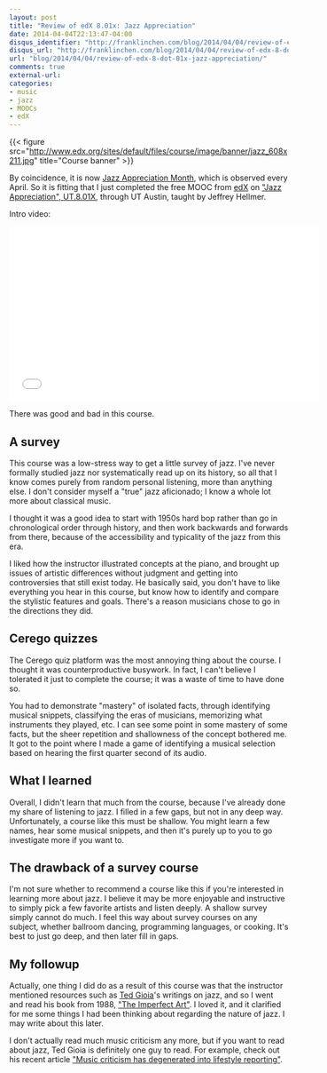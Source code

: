 ```yaml
---
layout: post
title: "Review of edX 8.01x: Jazz Appreciation"
date: 2014-04-04T22:13:47-04:00
disqus_identifier: "http://franklinchen.com/blog/2014/04/04/review-of-edx-8-dot-01x-jazz-appreciation/"
disqus_url: "http://franklinchen.com/blog/2014/04/04/review-of-edx-8-dot-01x-jazz-appreciation/"
url: "blog/2014/04/04/review-of-edx-8-dot-01x-jazz-appreciation/"
comments: true
external-url:
categories:
- music
- jazz
- MOOCs
- edX
---
```

{{< figure src="http://www.edx.org/sites/default/files/course/image/banner/jazz_608x211.jpg" title="Course banner" >}}

By coincidence, it is now [Jazz Appreciation Month](http://www.smithsonianjazz.org/), which is observed every April. So it is fitting that I just completed the free MOOC from [edX](http://www.edx.org/) on ["Jazz Appreciation", UT.8.01X](http://www.edx.org/course/utaustinx/utaustinx-ut-8-01x-jazz-appreciation-1149), through UT Austin, taught by Jeffrey Hellmer.

Intro video:

<iframe width="560" height="315" src="//www.youtube.com/embed/dp9I1cM0fGA" frameborder="0" allowfullscreen></iframe>

There was good and bad in this course.

<!--more-->

## A survey

This course was a low-stress way to get a little survey of jazz. I've never formally studied jazz nor systematically read up on its history, so all that I know comes purely from random personal listening, more than anything else. I don't consider myself a "true" jazz aficionado; I know a whole lot more about classical music.

I thought it was a good idea to start with 1950s hard bop rather than go in chronological order through history, and then work backwards and forwards from there, because of the accessibility and typicality of the jazz from this era.

I liked how the instructor illustrated concepts at the piano, and brought up issues of artistic differences without judgment and getting into controversies that still exist today. He basically said, you don't have to like everything you hear in this course, but know how to identify and compare the stylistic features and goals. There's a reason musicians chose to go in the directions they did.

## Cerego quizzes

The Cerego quiz platform was the most annoying thing about the course. I thought it was counterproductive busywork. In fact, I can't believe I tolerated it just to complete the course; it was a waste of time to have done so.

You had to demonstrate "mastery" of isolated facts, through identifying musical snippets, classifying the eras of musicians, memorizing what instruments they played, etc. I can see some point in some mastery of some facts, but the sheer repetition and shallowness of the concept bothered me. It got to the point where I made a game of identifying a musical selection based on hearing the first quarter second of its audio.

## What I learned

Overall, I didn't learn that much from the course, because I've already done my share of listening to jazz. I filled in a few gaps, but not in any deep way. Unfortunately, a course like this must be shallow. You might learn a few names, hear some musical snippets, and then it's purely up to you to go investigate more if you want to.

## The drawback of a survey course

I'm not sure whether to recommend a course like this if you're interested in learning more about jazz. I believe it may be more enjoyable and instructive to simply pick a few favorite artists and listen deeply. A shallow survey simply cannot do much. I feel this way about survey courses on any subject, whether ballroom dancing, programming languages, or cooking. It's best to just go deep, and then later fill in gaps.

## My followup

Actually, one thing I did do as a result of this course was that the instructor mentioned resources such as [Ted Gioia](http://tedgioia.com/)'s writings on jazz, and so I went and read his book from 1988, ["The Imperfect Art"](http://tedgioia.com/TheImperfectArt.html). I loved it, and it clarified for me some things I had been thinking about regarding the nature of jazz. I may write about this later.

I don't actually read much music criticism any more, but if you want to read about jazz, Ted Gioia is definitely one guy to read. For example, check out his recent article ["Music criticism has degenerated into lifestyle reporting"](http://www.thedailybeast.com/articles/2014/03/18/music-criticism-has-degenerated-into-lifestyle-reporting.html).
